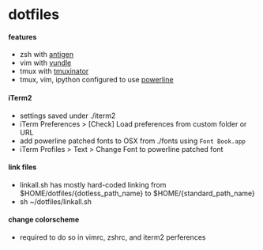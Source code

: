 dotfiles
=======================================================================
#### features
- zsh with [antigen](https://github.com/zsh-users/antigen)
- vim with [vundle](https://github.com/gmarik/Vundle.vim)
- tmux with [tmuxinator](https://github.com/tmuxinator/tmuxinator)
- tmux, vim, ipython configured to use [powerline](https://github.com/Lokaltog/powerline)

#### iTerm2 
- settings saved under ./iterm2 
- iTerm Preferences > [Check] Load preferences from custom folder or URL
- add powerline patched fonts to OSX from ./fonts using `Font Book.app`
- iTerm Profiles > Text > Change Font to powerline patched font

#### link files
- linkall.sh has mostly hard-coded linking from $HOME/dotfiles/{dotless_path_name} to $HOME/{standard_path_name}
- sh ~/dotfiles/linkall.sh

#### change colorscheme
- required to do so in vimrc, zshrc, and iterm2 perferences
